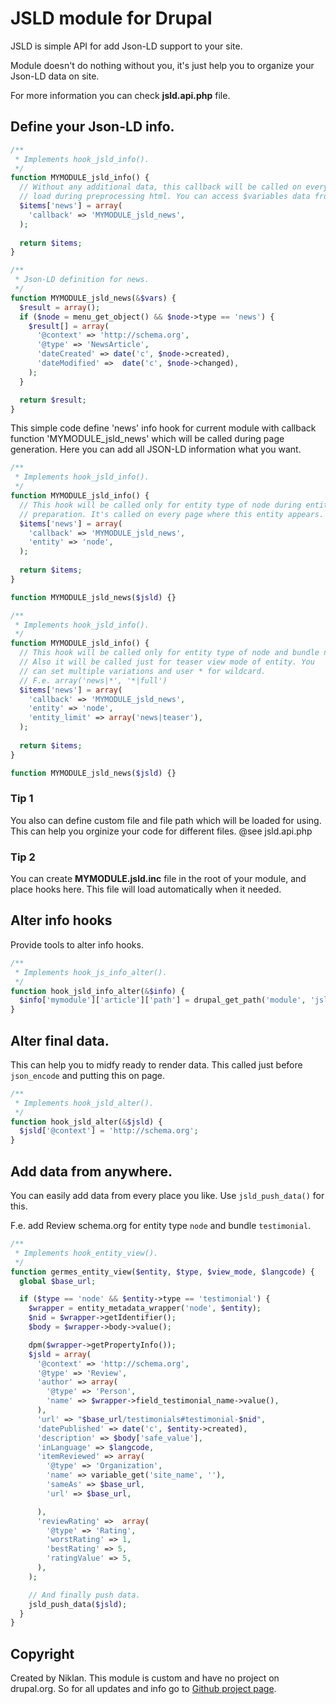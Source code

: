 # JSLD module for Drupal

JSLD is simple API for add Json-LD support to your site.

Module doesn't do nothing without you, it's just help you to organize your Json-LD data on site.

For more information you can check **jsld.api.php** file.

## Define your Json-LD info.

~~~php
/**
 * Implements hook_jsld_info().
 */
function MYMODULE_jsld_info() {
  // Without any additional data, this callback will be called on every page
  // load during preprocessing html. You can access $variables data from argument.
  $items['news'] = array(
    'callback' => 'MYMODULE_jsld_news',
  );
  
  return $items;
}

/**
 * Json-LD definition for news.
 */
function MYMODULE_jsld_news(&$vars) {
  $result = array();
  if ($node = menu_get_object() && $node->type == 'news') {
    $result[] = array(
      '@context' => 'http://schema.org',
      '@type' => 'NewsArticle',
      'dateCreated' => date('c', $node->created),
      'dateModified' =>  date('c', $node->changed),
    );
  }

  return $result;
}
~~~

This simple code define 'news' info hook for current module with callback function 'MYMODULE_jsld_news' which will be called during page generation. Here you can add all JSON-LD information what you want.

~~~php
/**
 * Implements hook_jsld_info().
 */
function MYMODULE_jsld_info() {
  // This hook will be called only for entity type of node during entity view 
  // preparation. It's called on every page where this entity appears.
  $items['news'] = array(
    'callback' => 'MYMODULE_jsld_news',
    'entity' => 'node',
  );
  
  return $items;
}

function MYMODULE_jsld_news($jsld) {}
~~~

~~~php
/**
 * Implements hook_jsld_info().
 */
function MYMODULE_jsld_info() {
  // This hook will be called only for entity type of node and bundle news.
  // Also it will be called just for teaser view mode of entity. You
  // can set multiple variations and user * for wildcard.
  // F.e. array('news|*', '*|full')
  $items['news'] = array(
    'callback' => 'MYMODULE_jsld_news',
    'entity' => 'node',
    'entity_limit' => array('news|teaser'),
  );
  
  return $items;
}

function MYMODULE_jsld_news($jsld) {}
~~~

### Tip 1

You also can define custom file and file path which will be loaded for using. This can help you orginize your code for different files. @see jsld.api.php

### Tip 2

You can create **MYMODULE.jsld.inc** file in the root of your module, and place hooks here. This file will load automatically when it needed.

## Alter info hooks

Provide tools to alter info hooks.

~~~php
/**
 * Implements hook_js_info_alter().
 */
function hook_jsld_info_alter(&$info) {
  $info['mymodule']['article']['path'] = drupal_get_path('module', 'jslc') . "/includes/jsld";
}
~~~


## Alter final data.

This can help you to midfy ready to render data. This  called just before `json_encode` and putting this on page.

~~~php
/**
 * Implements hook_jsld_alter().
 */
function hook_jsld_alter(&$jsld) {
  $jsld['@context'] = 'http://schema.org';
}
~~~

## Add data from anywhere.

You can easily add data from every place you like. Use `jsld_push_data()` for this.

F.e. add Review schema.org for entity type `node` and bundle `testimonial`.

~~~php
/**
 * Implements hook_entity_view().
 */
function germes_entity_view($entity, $type, $view_mode, $langcode) {
  global $base_url;

  if ($type == 'node' && $entity->type == 'testimonial') {
    $wrapper = entity_metadata_wrapper('node', $entity);
    $nid = $wrapper->getIdentifier();
    $body = $wrapper->body->value();

    dpm($wrapper->getPropertyInfo());
    $jsld = array(
      '@context' => 'http://schema.org',
      '@type' => 'Review',
      'author' => array(
        '@type' => 'Person',
        'name' => $wrapper->field_testimonial_name->value(),
      ),
      'url' => "$base_url/testimonials#testimonial-$nid",
      'datePublished' => date('c', $entity->created),
      'description' => $body['safe_value'],
      'inLanguage' => $langcode,
      'itemReviewed' => array(
        '@type' => 'Organization',
        'name' => variable_get('site_name', ''),
        'sameAs' => $base_url,
        'url' => $base_url,

      ),
      'reviewRating' =>  array(
        '@type' => 'Rating',
        'worstRating' => 1,
        'bestRating' => 5,
        'ratingValue' => 5,
      ),
    );

    // And finally push data.
    jsld_push_data($jsld);
  }
}
~~~

## Copyright

Created by Niklan. This module is custom and have no project on drupal.org. So for all updates and info go to [Github project page](https://github.com/Niklan/jsld).
